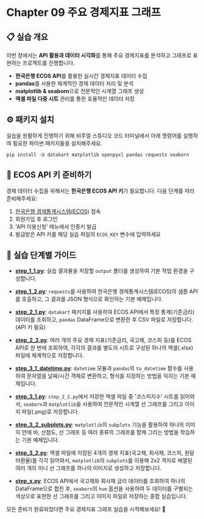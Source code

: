 # Chapter 09 주요 경제지표 그래프

## 📋 실습 개요
이번 장에서는 **API 활용과 데이터 시각화**를 통해 주요 경제지표를 분석하고 그래프로 표현하는 프로젝트를 진행합니다.
- **한국은행 ECOS API**를 활용한 실시간 경제지표 데이터 수집
- **pandas**를 사용한 체계적인 경제 데이터 처리 및 분석
- **matplotlib & seaborn**으로 전문적인 시계열 그래프 생성
- **엑셀 파일 다중 시트** 관리를 통한 효율적인 데이터 저장

## ⚙️ 패키지 설치
실습을 원활하게 진행하기 위해 비주얼 스튜디오 코드 터미널에서 아래 명령어를 실행하여 필요한 파이썬 패키지들을 설치해주세요.

```shell
pip install -U datakart matplotlib openpyxl pandas requests seaborn
```

## 🔑 ECOS API 키 준비하기
경제 데이터 수집을 위해서는 **한국은행 ECOS API 키**가 필요합니다. 다음 단계를 따라 준비해주세요:
1. [한국은행 경제통계시스템(ECOS)](https://ecos.bok.or.kr/) 접속
2. 회원가입 후 로그인
3. 'API 이용신청' 메뉴에서 인증키 발급
4. 발급받은 API 키를 해당 실습 파일의 `ECOS_KEY` 변수에 입력하세요

## 🚀 실습 단계별 가이드

*   **[step_1_1.py](step_1_1.py)**: 실습 결과물을 저장할 `output` 폴더를 생성하여 기본 작업 환경을 구성합니다.

*   **[step_1_2.py](step_1_2.py)**: `requests`를 사용하여 한국은행 경제통계시스템(ECOS)의 샘플 API를 호출하고, 그 결과를 JSON 형식으로 확인하는 기본 예제입니다.

*   **[step_2_1.py](step_2_1.py)**: `datakart` 패키지를 사용하여 ECOS API에서 특정 통계(기준금리) 데이터를 조회하고, `pandas` DataFrame으로 변환한 후 CSV 파일로 저장합니다. (API 키 필요)

*   **[step_2_2.py](step_2_2.py)**: 여러 개의 주요 경제 지표(기준금리, 국고채, 코스피 등)를 ECOS API로 한 번에 조회하여, 각각의 결과를 별도의 시트로 구성된 하나의 엑셀(.xlsx) 파일에 체계적으로 저장합니다.

*   **[step_3_1_datetime.py](step_3_1_datetime.py)**: `datetime` 모듈과 `pandas`의 `to_datetime` 함수를 사용하여 문자열을 날짜/시간 객체로 변환하고, 형식을 지정하는 방법을 익히는 기본 예제입니다.

*   **[step_3_1.py](step_3_1.py)**: `step_2_2.py`에서 저장한 엑셀 파일 중 '코스피지수' 시트를 읽어와서, `seaborn`과 `matplotlib`을 사용하여 전문적인 시계열 선 그래프를 그리고 이미지 파일(.png)로 저장합니다.

*   **[step_3_2_subplots.py](step_3_2_subplots.py)**: `matplotlib`의 `subplots` 기능을 활용하여 하나의 이미지 안에 바, 산점도, 선 그래프 등 여러 종류의 그래프를 함께 그리는 방법을 학습하는 기본 예제입니다.

*   **[step_3_2.py](step_3_2.py)**: 엑셀 파일에 저장된 4개의 경제 지표(국고채, 회사채, 코스피, 원달러환율)를 각각 읽어와서, `matplotlib`의 `subplots`를 이용해 2x2 격자로 배열된 여러 개의 미니 선 그래프를 하나의 이미지로 생성하고 저장합니다.

*   **[step_x.py](step_x.py)**: ECOS API에서 국고채와 회사채 금리 데이터를 조회하여 하나의 DataFrame으로 합친 후, `seaborn`의 `hue` 옵션을 사용하여 두 데이터를 구별되는 색상으로 표현한 선 그래프를 그리고 이미지 파일로 저장하는 종합 실습입니다.

모든 준비가 완료되었다면 주요 경제지표 그래프 실습을 시작해보세요! 🚀